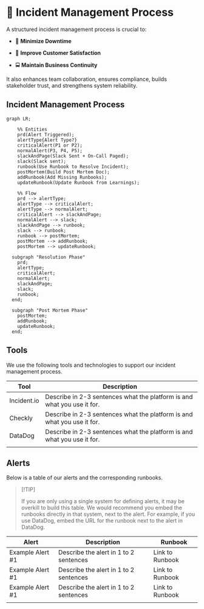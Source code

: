 # 🚨 Incident Management Process

A structured incident management process is crucial to:

* 🚀 **Minimize Downtime**

* 🎉 **Improve Customer Satisfaction**

* 🚍 **Maintain Business Continuity**

It also enhances team collaboration, ensures compliance, builds stakeholder trust, and strengthens system reliability.

## Incident Management Process

```mermaid
graph LR;

    %% Entities
    prd(Alert Triggered);
    alertType{Alert Type?}
    criticalAlert(P1 or P2);
    normalAlert(P3, P4, P5);
    slackAndPage(Slack Sent + On-Call Paged);
    slack(Slack sent);
    runbook(Use Runbook to Resolve Incident);
    postMortem(Build Post Mortem Doc);
    addRunbook(Add Missing Runbooks);
    updateRunbook(Update Runbook from Learnings);

    %% Flow
    prd --> alertType;
    alertType --> criticalAlert;
    alertType --> normalAlert;
    criticalAlert --> slackAndPage;
    normalAlert --> slack;
    slackAndPage --> runbook;
    slack --> runbook;
    runbook --> postMortem;
    postMortem --> addRunbook;
    postMortem --> updateRunbook;

  subgraph "Resolution Phase"
    prd;
    alertType;
    criticalAlert;
    normalAlert;
    slackAndPage;
    slack;
    runbook;
  end;

  subgraph "Post Mortem Phase"
    postMortem;
    addRunbook;
    updateRunbook;
  end;
```

## Tools

We use the following tools and technologies to support our incident management process.

| Tool         | Description                                                                 |
|-------------|-----------------------------------------------------------------------------|
| Incident.io | Describe in 2-3 sentences what the platform is and what you use it for.      |
| Checkly     | Describe in 2-3 sentences what the platform is and what you use it for.      |
| DataDog     | Describe in 2-3 sentences what the platform is and what you use it for.      |
|             |                                                                             |

## Alerts

Below is a table of our alerts and the corresponding runbooks.

> \[!TIP]
>
> If you are only using a single system for defining alerts, it may be overkill to build this table. We would recommend you embed the runbooks directly in that system, next to the alert. For example, if you use DataDog, embed the URL for the runbook next to the alert in DataDog.

| Alert              | Description                                  | Runbook            |
|--------------------|----------------------------------------------|--------------------|
| Example Alert #1   | Describe the alert in 1 to 2 sentences       | Link to Runbook    |
| Example Alert #1   | Describe the alert in 1 to 2 sentences       | Link to Runbook    |
| Example Alert #1   | Describe the alert in 1 to 2 sentences       | Link to Runbook    |
|                    |                                              |                    |
